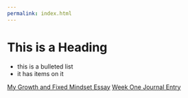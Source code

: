 ```yaml
---
permalink: index.html
---
```


# This is a Heading

* this is a bulleted list
* it has items on it

[My Growth and Fixed Mindset Essay](growth-vs-fixed-mindset.html)
[Week One Journal Entry](week-1-of-my-journey.md)
